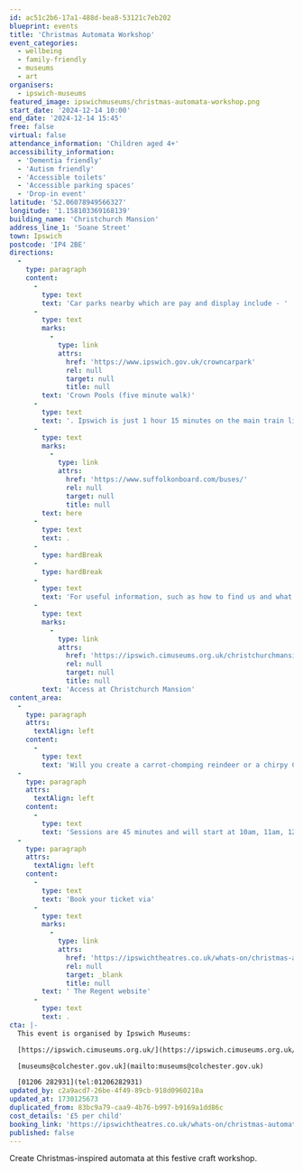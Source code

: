```yaml
---
id: ac51c2b6-17a1-488d-bea8-53121c7eb202
blueprint: events
title: 'Christmas Automata Workshop'
event_categories:
  - wellbeing
  - family-friendly
  - museums
  - art
organisers:
  - ipswich-museums
featured_image: ipswichmuseums/christmas-automata-workshop.png
start_date: '2024-12-14 10:00'
end_date: '2024-12-14 15:45'
free: false
virtual: false
attendance_information: 'Children aged 4+'
accessibility_information:
  - 'Dementia friendly'
  - 'Autism friendly'
  - 'Accessible toilets'
  - 'Accessible parking spaces'
  - 'Drop-in event'
latitude: '52.06078949566327'
longitude: '1.158103369168139'
building_name: 'Christchurch Mansion'
address_line_1: 'Soane Street'
town: Ipswich
postcode: 'IP4 2BE'
directions:
  -
    type: paragraph
    content:
      -
        type: text
        text: 'Car parks nearby which are pay and display include - '
      -
        type: text
        marks:
          -
            type: link
            attrs:
              href: 'https://www.ipswich.gov.uk/crowncarpark'
              rel: null
              target: null
              title: null
        text: 'Crown Pools (five minute walk)'
      -
        type: text
        text: '. Ipswich is just 1 hour 15 minutes on the main train line from London to Norwich.  Arriving at Ipswich Station the museum is approximately 20 minute walk or short bus ride to the town centre. The museum is a five minute walk from Tower Ramparts bus station in the town centre - see the latest bus timetables '
      -
        type: text
        marks:
          -
            type: link
            attrs:
              href: 'https://www.suffolkonboard.com/buses/'
              rel: null
              target: null
              title: null
        text: here
      -
        type: text
        text: .
      -
        type: hardBreak
      -
        type: hardBreak
      -
        type: text
        text: 'For useful information, such as how to find us and what facilities Christchurch Mansion has, we recommend reading our Access information: '
      -
        type: text
        marks:
          -
            type: link
            attrs:
              href: 'https://ipswich.cimuseums.org.uk/christchurchmansionaccess/'
              rel: null
              target: null
              title: null
        text: 'Access at Christchurch Mansion'
content_area:
  -
    type: paragraph
    attrs:
      textAlign: left
    content:
      -
        type: text
        text: 'Will you create a carrot-chomping reindeer or a chirpy Christmas puffin? Or, if you’re feeling creative, you can make your own unique Christmas automata!'
  -
    type: paragraph
    attrs:
      textAlign: left
    content:
      -
        type: text
        text: 'Sessions are 45 minutes and will start at 10am, 11am, 12pm, 2pm, and 3pm. This is a family activity for children accompanied by parents or carers who must remain with their children throughout. The sessions are located on the ground floor and are suitable for children aged 4+.'
  -
    type: paragraph
    attrs:
      textAlign: left
    content:
      -
        type: text
        text: 'Book your ticket via'
      -
        type: text
        marks:
          -
            type: link
            attrs:
              href: 'https://ipswichtheatres.co.uk/whats-on/christmas-automata-workshop/'
              rel: null
              target: _blank
              title: null
        text: ' The Regent website'
      -
        type: text
        text: .
cta: |-
  This event is organised by Ipswich Museums:

  [https://ipswich.cimuseums.org.uk/](https://ipswich.cimuseums.org.uk/) 

  [museums@colchester.gov.uk](mailto:museums@colchester.gov.uk)

  [01206 282931](tel:01206282931)
updated_by: c2a9acd7-26be-4f49-89cb-918d0960210a
updated_at: 1730125673
duplicated_from: 83bc9a79-caa9-4b76-b997-b9169a1dd86c
cost_details: '£5 per child'
booking_link: 'https://ipswichtheatres.co.uk/whats-on/christmas-automata-workshop/'
published: false
---
```

Create Christmas-inspired automata at this festive craft workshop.